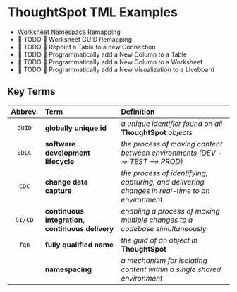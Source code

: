 # ThoughtSpot TML Examples

- [Worksheet Namespace Remapping][eg-worksheet-remap-ns]
- 🚧 TODO 🚧 Worksheet GUID Remapping
- 🚧 TODO 🚧 Repoint a Table to a new Connection
- 🚧 TODO 🚧 Programmatically add a New Column to a Table
- 🚧 TODO 🚧 Programmatically add a New Column to a Worksheet
- 🚧 TODO 🚧 Programmatically add a New Visualization to a Liveboard

## Key Terms

| Abbrev. | Term                                            | Definition                                                                                     |
|  :---:  | :---                                            | :---                                                                                           |
| `GUID`  | __globally unique id__                          | *a unique identifier found on all* __ThoughtSpot__ *objects*                                   |
| `SDLC`  | __software development lifecycle__              | *the process of moving content between environments (DEV --> TEST --> PROD)*                   |
| `CDC`   | __change data capture__                         | *the process of identifying, capturing, and delivering changes in real-time to an environment* |
| `CI/CD` | __continuous integration, continuous delivery__ | *enabling a process of making multiple changes to a codebase simultaneously*                   |
| `fqn`   | __fully qualified name__                        | *the guid of an object in* __ThoughtSpot__                                                     |
|         | __namespacing__                                 | *a mechanism for isolating content within a single shared environment*                         |

[eg-worksheet-remap-ns]: worksheet-namespace-remapping/README.md
[eg-worksheet-remap-guid]: worksheet-guid-remapping/README.md
